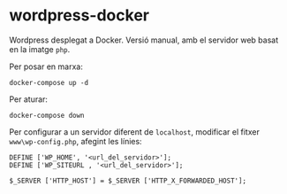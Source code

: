 # wordpress-docker

Wordpress desplegat a Docker. Versió manual, amb el servidor web basat en la imatge `php`.

Per posar en marxa:
```
docker-compose up -d
```

Per aturar:
```
docker-compose down
```

Per configurar a un servidor diferent de `localhost`, modificar el fitxer `www\wp-config.php`, afegint les línies:
```
DEFINE ['WP_HOME', '<url_del_servidor>'];
DEFINE ['WP_SITEURL , '<url_del_servidor>'];

$_SERVER ['HTTP_HOST'] = $_SERVER ['HTTP_X_FORWARDED_HOST'];
```
